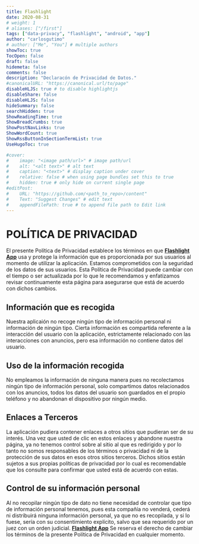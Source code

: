 ```yaml
---
title: Flashlight
date: 2020-08-31
# weight: 1
# aliases: ["/first"]
tags: ["data-privacy", "flashlight", "android", "app"]
author: "carlosgutimo"
# author: ["Me", "You"] # multiple authors
showToc: true
TocOpen: false
draft: false
hidemeta: false
comments: false
description: "Declaracón de Privacidad de Datos."
#canonicalURL: "https://canonical.url/to/page"
disableHLJS: true # to disable highlightjs
disableShare: false
disableHLJS: false
hideSummary: false
searchHidden: true
ShowReadingTime: true
ShowBreadCrumbs: true
ShowPostNavLinks: true
ShowWordCount: true
ShowRssButtonInSectionTermList: true
UseHugoToc: true

#cover:
#    image: "<image path/url>" # image path/url
#    alt: "<alt text>" # alt text
#    caption: "<text>" # display caption under cover
#    relative: false # when using page bundles set this to true
#    hidden: true # only hide on current single page
#editPost:
#    URL: "https://github.com/<path_to_repo>/content"
#    Text: "Suggest Changes" # edit text
#    appendFilePath: true # to append file path to Edit link
---
```

# POLÍTICA DE PRIVACIDAD
El presente Política de Privacidad establece los términos en que [**Flashlight App**](https://play.google.com/store/apps/developer?id=cgutierr)
usa y protege la información que es proporcionada por sus usuarios al momento de utilizar la aplicación.
Estamos comprometidos con la seguridad de los datos de sus usuarios.
Esta Política de Privacidad puede cambiar con el tiempo o ser actualizada por lo que le recomendamos y
enfatizamos revisar continuamente esta página para asegurarse que está de acuerdo con dichos cambios.

## Información que es recogida
Nuestra aplicaión no recoge ningún tipo de información personal ni información de ningún tipo.
Cierta información es compartida referente a la interacción del usuario con la aplicación,
estrictamente relacionado con las interacciones con anuncios, pero esa información no contiene
datos del usuario.

## Uso de la información recogida
No empleamos la información de ninguna manera pues no recolectamos ningún tipo de información personal, solo
compartimos datos relacionados con los anuncios, todos los datos del usuario son guardados en el propio teléfono y
no abandonan el dispositivo por ningún medio.

## Enlaces a Terceros
La aplicación pudiera contener enlaces a otros sitios que pudieran ser de su interés. Una vez que usted de clic en
estos enlaces y abandone nuestra página, ya no tenemos control sobre al sitio al que es redirigido y por lo tanto no
somos responsables de los términos o privacidad ni de la protección de sus datos en esos otros sitios terceros.
Dichos sitios están sujetos a sus propias políticas de privacidad por lo cual es recomendable que los consulte para
confirmar que usted está de acuerdo con estas.

## Control de su información personal
Al no recopilar ningún tipo de dato no tiene necesidad de controlar que tipo de información personal tenemos,
pues esta compañía no venderá, cederá ni distribuirá ninguna información personal, ya que no es recopilada, y
si lo fuese, sería con su consentimiento explícito, salvo que sea requerido por un juez con un orden judicial.
[**Flashlight App**](https://play.google.com/store/apps/developer?id=cgutierr)
Se reserva el derecho de cambiar los términos de la presente Política de Privacidad en cualquier
momento.
